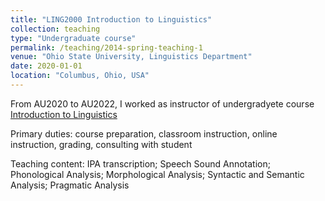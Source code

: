 ```yaml
---
title: "LING2000 Introduction to Linguistics"
collection: teaching
type: "Undergraduate course"
permalink: /teaching/2014-spring-teaching-1
venue: "Ohio State University, Linguistics Department"
date: 2020-01-01
location: "Columbus, Ohio, USA"
---
```


From AU2020 to AU2022, I worked as instructor of undergradyete course <u>Introduction to Linguistics</u>  

Primary duties: course preparation, classroom instruction, online instruction, grading, consulting with student  

Teaching content: IPA transcription; Speech Sound Annotation; Phonological Analysis; Morphological Analysis; Syntactic and Semantic Analysis; Pragmatic Analysis  


